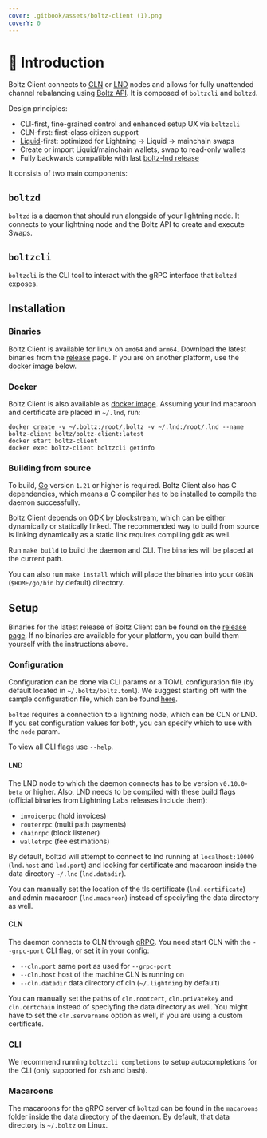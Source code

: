 ```yaml
---
cover: .gitbook/assets/boltz-client (1).png
coverY: 0
---
```


# 👋 Introduction

Boltz Client connects to [CLN](https://github.com/ElementsProject/lightning/) or [LND](https://github.com/lightningnetwork/lnd/) nodes and allows for fully unattended channel rebalancing using [Boltz API](https://docs.boltz.exchange/v/api). It is composed of `boltzcli` and `boltzd`.

Design principles:

* CLI-first, fine-grained control and enhanced setup UX via `boltzcli`
* CLN-first: first-class citizen support
* [Liquid](https://liquid.net/)-first: optimized for Lightning -> Liquid -> mainchain swaps
* Create or import Liquid/mainchain wallets, swap to read-only wallets
* Fully backwards compatible with last [boltz-lnd release](https://github.com/BoltzExchange/boltz-client/releases/tag/v1.2.7)

It consists of two main components:

## `boltzd`

`boltzd` is a daemon that should run alongside of your lightning node. It connects to your lightning node and the Boltz API to create and execute Swaps.

## `boltzcli`

`boltzcli` is the CLI tool to interact with the gRPC interface that `boltzd` exposes.

## Installation

### Binaries

Boltz Client is available for linux on `amd64` and `arm64`. Download the latest binaries from the [release](https://github.com/BoltzExchange/boltz-client/releases) page. If you are on another platform, use the docker image below.

### Docker

Boltz Client is also available as [docker image](https://hub.docker.com/r/boltz/boltz-client/tags). Assuming your lnd macaroon and certificate are placed in `~/.lnd`, run:

```
docker create -v ~/.boltz:/root/.boltz -v ~/.lnd:/root/.lnd --name boltz-client boltz/boltz-client:latest
docker start boltz-client
docker exec boltz-client boltzcli getinfo
```

### Building from source

To build, [Go](https://go.dev/) version `1.21` or higher is required. Boltz Client also has C dependencies, which means a C compiler has to be installed to compile the daemon successfully.

Boltz Client depends on [GDK](https://github.com/Blockstream/gdk) by blockstream, which can be either dynamically or statically linked. The recommended way to build from source is linking dynamically as a static link requires compiling gdk as well.

Run `make build` to build the daemon and CLI. The binaries will be placed at the current path.

You can also run `make install` which will place the binaries into your `GOBIN` (`$HOME/go/bin` by default) directory.

## Setup

Binaries for the latest release of Boltz Client can be found on the [release page](https://github.com/BoltzExchange/boltz-client/releases). If no binaries are available for your platform, you can build them yourself with the instructions above.

### Configuration

Configuration can be done via CLI params or a TOML configuration file (by default located in `~/.boltz/boltz.toml`). We suggest starting off with the sample configuration file, which can be found [here](configuration.md).

`boltzd` requires a connection to a lightning node, which can be CLN or LND. If you set configuration values for both, you can specify which to use with the `node` param.

To view all CLI flags use `--help`.

#### LND

The LND node to which the daemon connects has to be version `v0.10.0-beta` or higher. Also, LND needs to be compiled with these build flags (official binaries from Lightning Labs releases include them):

* `invoicerpc` (hold invoices)
* `routerrpc` (multi path payments)
* `chainrpc` (block listener)
* `walletrpc` (fee estimations)

By default, boltzd will attempt to connect to lnd running at `localhost:10009` (`lnd.host` and `lnd.port`) and looking for certificate and macaroon inside the data directory `~/.lnd` (`lnd.datadir`).

You can manually set the location of the tls certificate (`lnd.certificate`) and admin macaroon (`lnd.macaroon`) instead of speciyfing the data directory as well.

#### CLN

The daemon connects to CLN through [gRPC](https://docs.corelightning.org/docs/grpc). You need start CLN with the `--grpc-port` CLI flag, or set it in your config:

* `--cln.port` same port as used for `--grpc-port`
* `--cln.host` host of the machine CLN is running on
* `--cln.datadir` data directory of cln (`~/.lightning` by default)

You can manually set the paths of `cln.rootcert`, `cln.privatekey` and `cln.certchain` instead of speciyfing the data directory as well.
You might have to set the `cln.servername` option as well, if you are using a custom certificate.

### CLI

We recommend running `boltzcli completions` to setup autocompletions for the CLI (only supported for zsh and bash).

### Macaroons

The macaroons for the gRPC server of `boltzd` can be found in the `macaroons` folder inside the data directory of the daemon. By default, that data directory is `~/.boltz` on Linux.
